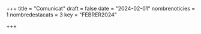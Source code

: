 +++
title             = "Comunicat"
draft             = false
date	 	  	  = "2024-02-01"
nombrenoticies    = 1
nombredestacats   = 3
key 		  	  = "FEBRER2024"

+++
